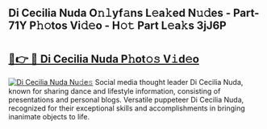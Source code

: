 ## Di Cecilia Nuda O𝚗𝚕yf𝚊ns L𝚎a𝚔ed N𝚞𝚍es - Part-71Y P𝚑𝚘tos Vi𝚍𝚎o - H𝚘𝚝 Part L𝚎a𝚔s 3jJ6P

# <h2><a href="http://kfejxnb.oniu.top/?m=Di+Cecilia+Nuda">🔗👉 🔴 Di Cecilia Nuda P𝚑ot𝚘𝚜 V𝚒d𝚎o</a></h2>

[![Di Cecilia Nuda Nu𝚍e𝚜](https://i.imgur.com/0qMVB7G.gif)](http://kfejxnb.oniu.top/?m=Di+Cecilia+Nuda)
Social media thought leader Di Cecilia Nuda, known for sharing dance and lifestyle information, consisting of presentations and personal blogs. Versatile puppeteer Di Cecilia Nuda, recognized for their exceptional skills and accomplishments in bringing inanimate objects to life.  
